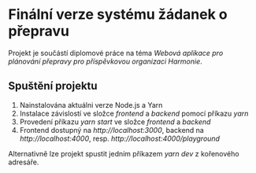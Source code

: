 # Finální verze systému žádanek o přepravu

Projekt je součástí diplomové práce na téma *Webová aplikace pro plánování přepravy pro příspěvkovou organizaci Harmonie*.

## Spuštění projektu

1. Nainstalována aktuálni verze Node.js a Yarn
2. Instalace závislostí ve složce *frontend* a *backend* pomocí příkazu *yarn*
3. Provedení příkazu *yarn start* ve složce *frontend* a *backend*
4. Frontend dostupný na *http://localhost:3000*, backend na *http://localhost:4000*, resp. *http://localhost:4000/playground*

Alternativně lze projekt spustit jedním příkazem *yarn dev* z kořenového adresáře.
